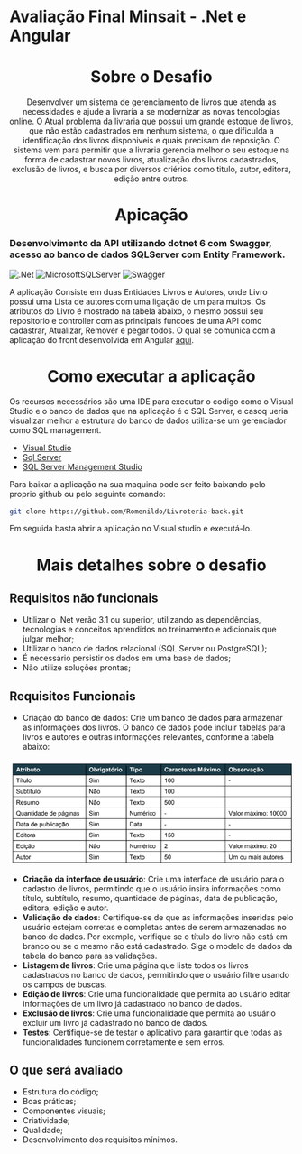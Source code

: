 # Avaliação Final Minsait - .Net e Angular

<h1 align="center" > Sobre o Desafio </h1>
<p align="center">
 Desenvolver um sistema de gerenciamento de livros que atenda as necessidades e ajude a livraria a se modernizar as novas tencologias online. O Atual problema da livraria que possui um grande estoque de livros, que não estão cadastrados em nenhum sistema, o que dificulda a identificação dos livros disponiveis e quais precisam de reposição. O sistema vem para permitir que a livraria gerencia melhor o seu estoque na forma de cadastrar novos livros, atualização dos livros cadastrados, exclusão de livros, e busca por diversos criérios como titulo, autor, editora, edição entre outros.
</p>

<h1 align="center" > Apicação </h1>

 ###  Desenvolvimento da API utilizando dotnet 6 com Swagger, acesso ao banco de dados SQLServer com Entity Framework.
<p align="center">
  
  ![.Net](https://img.shields.io/badge/.NET-5C2D91?style=for-the-badge&logo=.net&logoColor=white)
  ![MicrosoftSQLServer](https://img.shields.io/badge/Microsoft%20SQL%20Sever-CC2927?style=for-the-badge&logo=microsoft%20sql%20server&logoColor=white)
  ![Swagger](https://img.shields.io/badge/-Swagger-%23Clojure?style=for-the-badge&logo=swagger&logoColor=white)
 </p>

A aplicação Consiste em duas Entidades Livros e Autores, onde Livro possui uma Lista de autores com uma ligação de um para muitos. Os atributos do Livro é mostrado na tabela abaixo, o mesmo possui seu repositorio e controller com as principais funcoes de uma API como cadastrar, Atualizar, Remover e pegar todos. O qual se comunica com a aplicação do front desenvolvida em Angular [aqui](https://github.com/Romenildo/Livroteria).


<h1 align="center" > Como executar a aplicação</h1>

Os recursos necessários são uma IDE para executar o codigo como o Visual Studio e o banco de dados que na aplicação é o SQL Server, e casoq ueria visualizar melhor a estrutura do banco de dados utiliza-se um gerenciador como SQL management.
   
- [Visual Studio ](https://visualstudio.microsoft.com/pt-br/downloads/)
- [Sql Server](https://www.microsoft.com/pt-br/sql-server/sql-server-downloads)   
- [SQL Server Management Studio](https://learn.microsoft.com/en-us/sql/ssms/download-sql-server-management-studio-ssms?view=sql-server-ver16)


Para baixar a aplicação na sua maquina pode ser feito baixando pelo proprio github ou pelo seguinte comando:
```sh
git clone https://github.com/Romenildo/Livroteria-back.git
```

Em seguida basta abrir a aplicação no Visual studio e executá-lo.

<h1 align="center" > Mais detalhes sobre o desafio </h1>

<h2> Requisitos não funcionais</h2>

- Utilizar o .Net verão 3.1 ou superior, utilizando as dependências, tecnologias e conceitos aprendidos no
treinamento e adicionais que julgar melhor;
- Utilizar o banco de dados relacional (SQL Server ou PostgreSQL);
- É necessário persistir os dados em uma base de dados;
- Não utilize soluções prontas;

<h2> Requisitos Funcionais</h2>

- Criação do banco de dados</b>: Crie um banco de dados para armazenar as informações dos livros. O banco
de dados pode incluir tabelas para livros e autores e outras informações relevantes, conforme a tabela
abaixo:     

![imagem](https://github.com/Romenildo/Treinamento-GIT/blob/master/image.png)

- <b>Criação da interface de usuário</b>: Crie uma interface de usuário para o cadastro de livros, permitindo que
o usuário insira informações como título, subtítulo, resumo, quantidade de páginas, data de publicação,
editora, edição e autor.
- <b>Validação de dados</b>: Certifique-se de que as informações inseridas pelo usuário estejam corretas e
completas antes de serem armazenadas no banco de dados. Por exemplo, verifique se o título do livro não está em branco ou se o mesmo não está cadastrado. Siga o modelo de dados da tabela do banco para as validações.
- <b>Listagem de livros</b>: Crie uma página que liste todos os livros cadastrados no banco de dados, permitindo
que o usuário filtre usando os campos de buscas.
- <b>Edição de livros</b>: Crie uma funcionalidade que permita ao usuário editar informações de um livro já
cadastrado no banco de dados.
- <b>Exclusão de livros</b>: Crie uma funcionalidade que permita ao usuário excluir um livro já cadastrado no
banco de dados.
- <b>Testes</b>: Certifique-se de testar o aplicativo para garantir que todas as funcionalidades funcionem
corretamente e sem erros.

<h2> O que será avaliado</h2>

- Estrutura do código;    
- Boas práticas;    
- Componentes visuais;    
- Criatividade;    
- Qualidade;    
- Desenvolvimento dos requisitos mínimos.    